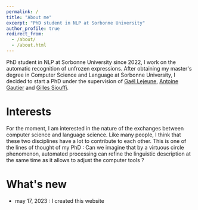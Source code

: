 ```yaml
---
permalink: /
title: "About me"
excerpt: "PhD student in NLP at Sorbonne University"
author_profile: true
redirect_from: 
  - /about/
  - /about.html
---
```


PhD student in NLP at Sorbonne University since 2022, I work on the automatic recognition of unfrozen expressions. After obtaining my master's degree in Computer Science and Language at Sorbonne University, I decided to start a PhD under the supervision of [Gaël Lejeune](https://www.lejeunegael.fr/), [Antoine Gautier](https://sites.google.com/site/antoinegautier1/enseignements) and [Gilles Siouffi](https://lettres.sorbonne-universite.fr/personnes/gilles-siouffi).

Interests
======

For the moment, I am interested in the nature of the exchanges between computer science and language science. Like many people, I think that these two disciplines have a lot to contribute to each other.  This is one of the lines of thought of my PhD : Can we imagine that by a virtuous circle phenomenon, automated processing can refine the linguistic description at the same time as it allows to adjust the computer tools ? 

What's new
======

- may 17, 2023 : I created this website


